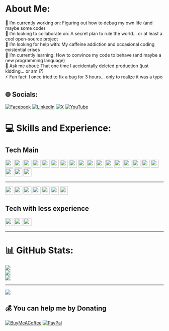 # About Me:
🔭 I’m currently working on: Figuring out how to debug my own life (and maybe some code)
<br>👯 I’m looking to collaborate on: A secret plan to rule the world... or at least a cool open-source project<br>🤝 I’m looking for help with: My caffeine addiction and occasional coding existential crises
<br>🌱 I’m currently learning: How to convince my code to behave (and maybe a new programming language)
<br>💬 Ask me about: That one time I accidentally deleted production (just kidding... or am I?)
<br>⚡ Fun fact: I once tried to fix a bug for 3 hours... only to realize it was a typo


## 🌐 Socials:
[![Facebook](https://img.shields.io/badge/Facebook-%231877F2.svg?logo=Facebook&logoColor=white)](https://facebook.com/marinow) [![LinkedIn](https://img.shields.io/badge/LinkedIn-%230077B5.svg?logo=linkedin&logoColor=white)](https://linkedin.com/in/gmarinow) [![X](https://img.shields.io/badge/X-black.svg?logo=X&logoColor=white)](https://x.com/GMarinow) [![YouTube](https://img.shields.io/badge/YouTube-%23FF0000.svg?logo=YouTube&logoColor=white)](https://youtube.com/@GeorgiMarinow) 

# 💻 Skills and Experience:
## Tech Main

<p>
    <img src="https://cdn.jsdelivr.net/gh/devicons/devicon@latest/icons/python/python-original.svg" width="25" height="25"/>
    <img src="https://cdn.jsdelivr.net/gh/devicons/devicon@latest/icons/fastapi/fastapi-original.svg" width="25" height="25"/>
    <img src="https://cdn.jsdelivr.net/gh/devicons/devicon@latest/icons/django/django-plain.svg" width="25" height="25"/>
    <img src="https://cdn.jsdelivr.net/gh/devicons/devicon@latest/icons/flask/flask-original.svg" width="25" height="25"/>
    <img src="https://cdn.jsdelivr.net/gh/devicons/devicon@latest/icons/qt/qt-original.svg" width="25" height="25"/>
    <img src="https://cdn.jsdelivr.net/gh/devicons/devicon@latest/icons/mongodb/mongodb-original.svg" width="25" height="25"/>
    <img src="https://cdn.jsdelivr.net/gh/devicons/devicon@latest/icons/git/git-original.svg" width="25" height="25"/>
    <img src="https://cdn.jsdelivr.net/gh/devicons/devicon@latest/icons/github/github-original.svg" width="25" height="25"/>
    <img src="https://cdn.jsdelivr.net/gh/devicons/devicon@latest/icons/githubactions/githubactions-original.svg"  width="25" height="25"/>
    <img src="https://cdn.jsdelivr.net/gh/devicons/devicon@latest/icons/jenkins/jenkins-original.svg" width="25" height="25"/>
    <img src="https://cdn.jsdelivr.net/gh/devicons/devicon@latest/icons/docker/docker-original.svg" width="25" height="25"/>
    <img src="https://cdn.jsdelivr.net/gh/devicons/devicon@latest/icons/kubernetes/kubernetes-original.svg" width="25" height="25"/>
    <img src="https://cdn.jsdelivr.net/gh/devicons/devicon@latest/icons/rancher/rancher-original.svg" width="25" height="25"/>
    <img src="https://cdn.jsdelivr.net/gh/devicons/devicon@latest/icons/portainer/portainer-original.svg"  width="25" height="25"/>
    <img src="https://cdn.jsdelivr.net/gh/devicons/devicon@latest/icons/jira/jira-original.svg" width="25" height="25"/>
    <img src="https://cdn.jsdelivr.net/gh/devicons/devicon@latest/icons/bash/bash-original.svg" width="25" height="25"/>
    <img src="https://cdn.jsdelivr.net/gh/devicons/devicon@latest/icons/yaml/yaml-original.svg" width="25" height="25"/>
    <img src="https://cdn.jsdelivr.net/gh/devicons/devicon@latest/icons/nginx/nginx-original.svg" width="25" height="25"/>
    <img src="https://cdn.jsdelivr.net/gh/devicons/devicon@latest/icons/traefikproxy/traefikproxy-original-wordmark.svg" idth="25" height="25"/>
    <img src="https://www.svgrepo.com/show/331613/truenas.svg" idth="25" height="25"/>
</p>


---
<p>
    <img src="https://cdn.jsdelivr.net/gh/devicons/devicon@latest/icons/threedsmax/threedsmax-original.svg" width="25" height="25"/>
    <img src="https://www.svgrepo.com/show/373832/maxscript.svg" width="25" height="25"/>
    <img src="https://iconape.com/wp-content/png_logo_vector/chaos-v-ray.png" width="25" height="25"/>
    <img src="https://upload.wikimedia.org/wikipedia/commons/1/15/Houdini3D_icon.png" width="25" height="25"/>
    <img src="https://upload.wikimedia.org/wikipedia/commons/thumb/9/90/DaVinci_Resolve_17_logo.svg/2048px-DaVinci_Resolve_17_logo.svg.png" width="25" height="25"/>
    <img src="https://sohoeditors.com/uploads/Fusion.png" width="25" height="25"/>
    <img src="https://cdn.jsdelivr.net/gh/devicons/devicon@latest/icons/photoshop/photoshop-original.svg" width="25" height="25"/>
</p>

## Tech with less experience

<p>
    <img src="https://cdn.jsdelivr.net/gh/devicons/devicon@latest/icons/csharp/csharp-original.svg" width="25" height="25"/>
    <img src="https://cdn.jsdelivr.net/gh/devicons/devicon@latest/icons/angular/angular-original.svg" width="25" height="25"/>
    <img src="https://cdn.jsdelivr.net/gh/devicons/devicon@latest/icons/mysql/mysql-original.svg" width="25" height="25"/>
</p>

---

# 📊 GitHub Stats:
![](https://github-readme-stats.vercel.app/api?username=GMarinow&theme=dark&hide_border=false&include_all_commits=false&count_private=true)<br/>
![](https://github-readme-streak-stats.herokuapp.com/?user=GMarinow&theme=dark&hide_border=false)<br/>
![](https://github-readme-stats.vercel.app/api/top-langs/?username=GMarinow&theme=dark&hide_border=false&include_all_commits=false&count_private=true&layout=compact)

---
[![](https://visitcount.itsvg.in/api?id=GMarinow&icon=0&color=9)](https://visitcount.itsvg.in)

  ## 💰 You can help me by Donating
  [![BuyMeACoffee](https://img.shields.io/badge/Buy%20Me%20a%20Coffee-ffdd00?style=for-the-badge&logo=buy-me-a-coffee&logoColor=black)](https://buymeacoffee.com/gmarinov) [![PayPal](https://img.shields.io/badge/PayPal-00457C?style=for-the-badge&logo=paypal&logoColor=white)](https://paypal.me/georgi.marinow@gmail.com) 

  
<!-- Proudly created with GPRM ( https://gprm.itsvg.in ) -->
